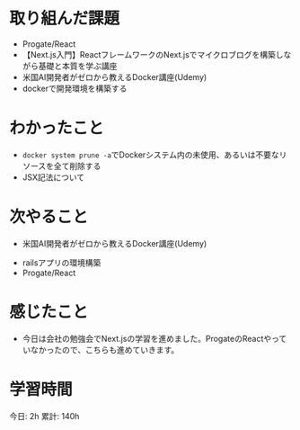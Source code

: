 # 取り組んだ課題 
+ Progate/React
+ 【Next.js入門】ReactフレームワークのNext.jsでマイクロブログを構築しながら基礎と本質を学ぶ講座
+ 米国AI開発者がゼロから教えるDocker講座(Udemy)
+ dockerで開発環境を構築する
# わかったこと   
+ `docker system prune -a`でDockerシステム内の未使用、あるいは不要なリソースを全て削除する
+ JSX記法について
# 次やること
- 米国AI開発者がゼロから教えるDocker講座(Udemy)
+ railsアプリの環境構築
+ Progate/React
# 感じたこと
- 今日は会社の勉強会でNext.jsの学習を進めました。ProgateのReactやっていなかったので、こちらも進めていきます。
# 学習時間  
今日: 2h 
累計: 140h 

